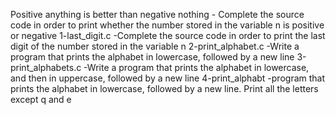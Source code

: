 Positive anything is better than negative nothing - Complete the source code in order to print whether the number stored in the variable n is positive or negative
1-last_digit.c -Complete the source code in order to print the last digit of the number stored in the variable n
 2-print_alphabet.c -Write a program that prints the alphabet in lowercase, followed by a new line
3-print_alphabets.c -Write a program that prints the alphabet in lowercase, and then in uppercase, followed by a new line
4-print_alphabt -program that prints the alphabet in lowercase, followed by a new line. Print all the letters except q and e
